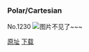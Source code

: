 ### Polar/Cartesian
No.1230
![图片不见了~~~](https://imgs.xkcd.com/comics/polar_cartesian.png)

[原址](https://xkcd.com//1230) [下载](https://imgs.xkcd.com/comics/polar_cartesian.png)

